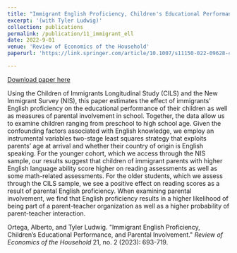 ```yaml
---
title: "Immigrant English Proficiency, Children's Educational Performance, and Parental Involvement" 
excerpt: '(with Tyler Ludwig)'
collection: publications
permalink: /publication/11_immigrant_ell
date: 2022-9-01
venue: 'Review of Economics of the Household'
paperurl: 'https://link.springer.com/article/10.1007/s11150-022-09628-4'

---
```


[Download paper here](https://link.springer.com/article/10.1007/s11150-022-09628-4)

Using the Children of Immigrants Longitudinal Study (CILS) and the New Immigrant Survey (NIS), this paper estimates the effect of immigrants’ English proficiency on the educational performance of their children as well as measures of parental involvement in school. Together, the data allow us to examine children ranging from preschool to high school age. Given the confounding factors associated with English knowledge, we employ an instrumental variables two-stage least squares strategy that exploits parents’ age at arrival and whether their country of origin is English speaking. For the younger cohort, which we access through the NIS sample, our results suggest that children of immigrant parents with higher English language ability score higher on reading assessments as well as some math-related assessments. For the older students, which we assess through the CILS sample, we see a positive effect on reading scores as a result of parental English proficiency. When examining parental involvement, we find that English proficiency results in a higher likelihood of being part of a parent-teacher organization as well as a higher probability of parent-teacher interaction. 
 
Ortega, Alberto, and Tyler Ludwig. "Immigrant English Proficiency, Children’s Educational Performance, and Parental Involvement." <i>Review of Economics of the Household</i> 21, no. 2 (2023): 693-719.
